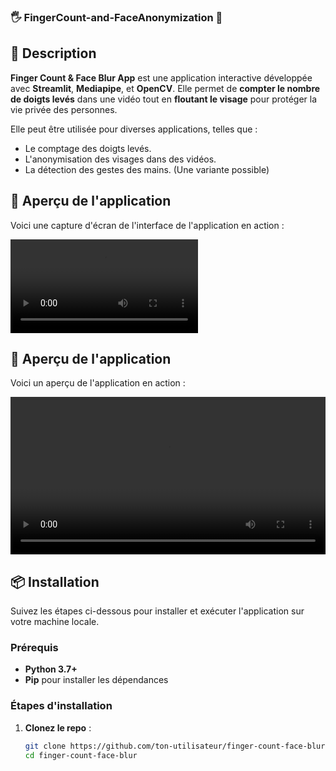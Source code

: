 ### 🖐️ FingerCount-and-FaceAnonymization 🎥

## 🚀 Description

**Finger Count & Face Blur App** est une application interactive développée avec **Streamlit**, **Mediapipe**, et **OpenCV**. Elle permet de **compter le nombre de doigts levés** dans une vidéo tout en **floutant le visage** pour protéger la vie privée des personnes.

Elle peut être utilisée pour diverses applications, telles que :
- Le comptage des doigts levés.
- L'anonymisation des visages dans des vidéos.
- La détection des gestes des mains. (Une variante possible)

## 📸 Aperçu de l'application

Voici une capture d'écran de l'interface de l'application en action :

![Aperçu de l'application](assets/demo_video.mp4)
## 🎥 Aperçu de l'application

Voici un aperçu de l'application en action :

<video width="100%" controls>
  <source src="https://github.com/Samuel-engineer/FingerCount-and-FaceAnonymization/assets/demo-video.mp4" type="video/mp4">
  Your browser does not support the video tag.
</video>


## 📦 Installation

Suivez les étapes ci-dessous pour installer et exécuter l'application sur votre machine locale.

### Prérequis
- **Python 3.7+**
- **Pip** pour installer les dépendances

### Étapes d'installation

1. **Clonez le repo** :
   ```bash
   git clone https://github.com/ton-utilisateur/finger-count-face-blur.git
   cd finger-count-face-blur

